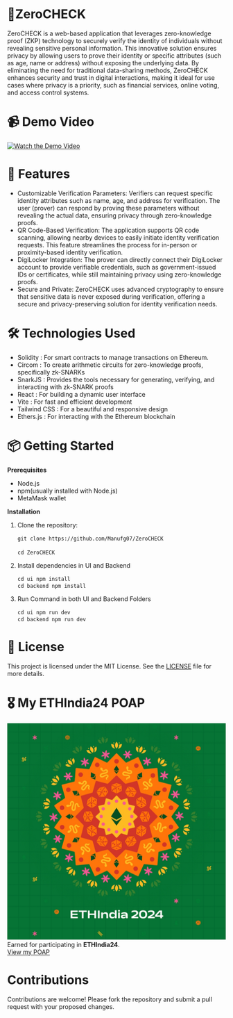 # 🔐ZeroCHECK

ZeroCHECK is a web-based application that leverages zero-knowledge proof (ZKP) technology to securely verify the identity of individuals without revealing sensitive personal information. This innovative solution ensures privacy by allowing users to prove their identity or specific attributes (such as age, name or address) without exposing the underlying data. By eliminating the need for traditional data-sharing methods, ZeroCHECK enhances security and trust in digital interactions, making it ideal for use cases where privacy is a priority, such as financial services, online voting, and access control systems.


# 📹 Demo Video  
[![Watch the Demo Video](https://img.youtube.com/vi/75NWPewAKCY/0.jpg)](https://youtu.be/75NWPewAKCY?si=hZXYnvtZ0caEvlNS)  

# 🚀 Features  
- Customizable Verification Parameters: Verifiers can request specific identity attributes such as name, age, and address for verification. The user (prover) can respond by proving these parameters without revealing the actual data, ensuring privacy through zero-knowledge proofs.
- QR Code-Based Verification: The application supports QR code scanning, allowing nearby devices to easily initiate identity verification requests. This feature streamlines the process for in-person or proximity-based identity verification.
- DigiLocker Integration: The prover can directly connect their DigiLocker account to provide verifiable credentials, such as government-issued IDs or certificates, while still maintaining privacy using zero-knowledge proofs.
- Secure and Private: ZeroCHECK uses advanced cryptography to ensure that sensitive data is never exposed during verification, offering a secure and privacy-preserving solution for identity verification needs.




# 🛠️ Technologies Used  
- Solidity : For smart contracts to manage transactions on Ethereum.
- Circom : To create arithmetic circuits for zero-knowledge proofs, specifically zk-SNARKs
- SnarkJS : Provides the tools necessary for generating, verifying, and interacting with zk-SNARK proofs
- React : For building a dynamic user interface
- Vite : For fast and efficient development
- Tailwind CSS : For a beautiful and responsive design
- Ethers.js : For interacting with the Ethereum blockchain

# 📦 Getting Started  
**Prerequisites**  
- Node.js
- npm(usually installed with Node.js)
- MetaMask wallet

**Installation**  
1. Clone the repository:
   ```
   git clone https://github.com/Manufg07/ZeroCHECK
   
   cd ZeroCHECK
   ```
3. Install dependencies in UI and Backend
   ```
   cd ui npm install
   cd backend npm install
   ```
5. Run Command in both UI and Backend Folders
   ```
   cd ui npm run dev
   cd backend npm run dev
   ```
# 📜 License  
This project is licensed under the MIT License. See the [LICENSE](LICENSE) file for more details.   

# 🎖️ My ETHIndia24 POAP

![ETHIndia24 POAP](./poap.jpg)  
Earned for participating in **ETHIndia24**.  
[View my POAP](https://collectors.poap.xyz/token/7271355)



# Contributions  
Contributions are welcome! Please fork the repository and submit a pull request with your proposed changes.
